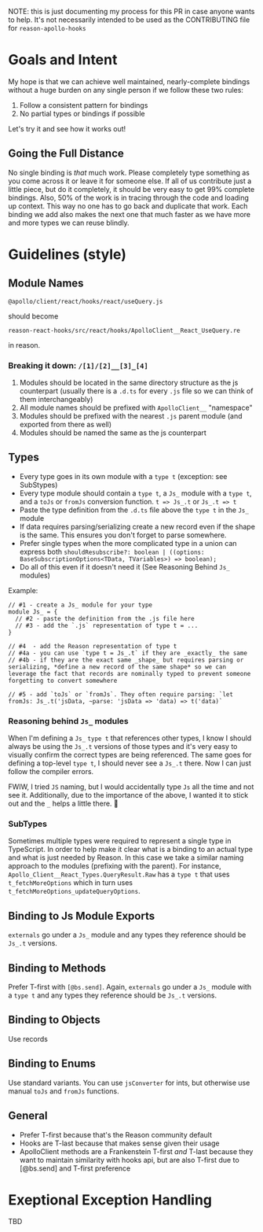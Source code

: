 NOTE: this is just documenting my process for this PR in case anyone wants to help. It's not necessarily intended to be used as the CONTRIBUTING file for `reason-apollo-hooks`

# Goals and Intent

My hope is that we can achieve well maintained, nearly-complete bindings without a huge burden on any single person if we follow these two rules:

1. Follow a consistent pattern for bindings
1. No partial types or bindings if possible

Let's try it and see how it works out!

## Going the Full Distance

No single binding is _that_ much work. Please completely type something as you come across it or leave it for someone else. If all of us contribute just a little piece, but do it completely, it should be very easy to get 99% complete bindings. Also, 50% of the work is in tracing through the code and loading up context. This way no one has to go back and duplicate that work. Each binding we add also makes the next one that much faster as we have more and more types we can reuse blindly.

# Guidelines (style)

## Module Names

```
@apollo/client/react/hooks/react/useQuery.js
```

should become

```
reason-react-hooks/src/react/hooks/ApolloClient__React_UseQuery.re
```

in reason.

### Breaking it down: `/[1]/[2]__[3]_[4]`

1. Modules should be located in the same directory structure as the js counterpart (usually there is a `.d.ts` for every `.js` file so we can think of them interchangeably)
1. All module names should be prefixed with `ApolloClient__` "namespace"
1. Modules should be prefixed with the nearest `.js` parent module (and exported from there as well)
1. Modules should be named the same as the js counterpart

## Types

- Every type goes in its own module with a `type t` (exception: see SubStypes)
- Every type module should contain a `type t`, a `Js_` module with a `type t`, and a `toJs` or `fromJs` conversion function. `t => Js_.t` or `Js_.t => t`
- Paste the type definition from the `.d.ts` file above the `type t` in the `Js_` module
- If data requires parsing/serializing create a new record even if the shape is the same. This ensures you don't forget to parse somewhere.
- Prefer single types when the more complicated type in a union can express both `shouldResubscribe?: boolean | ((options: BaseSubscriptionOptions<TData, TVariables>) => boolean);`
- Do all of this even if it doesn't need it (See Reasoning Behind `Js_` modules)

Example:

```
// #1 - create a Js_ module for your type
module Js_ = {
  // #2 - paste the definition from the .js file here
  // #3 - add the `.js` representation of type t = ...
}

// #4  - add the Reason representation of type t
// #4a - you can use `type t = Js_.t` if they are _exactly_ the same
// #4b - if they are the exact same _shape_ but requires parsing or serializing, *define a new record of the same shape* so we can leverage the fact that records are nominally typed to prevent someone forgetting to convert somewhere

// #5 - add `toJs` or `fromJs`. They often require parsing: `let fromJs: Js_.t('jsData, ~parse: 'jsData => 'data) => t('data)`
```

### Reasoning behind `Js_` modules

When I'm defining a `Js_` `type t` that references other types, I know I should always be using the `Js_.t` versions of those types and it's very easy to visually confirm the correct types are being referenced. The same goes for defining a top-level `type t`, I should never see a `Js_.t` there. Now I can just follow the compiler errors.

FWIW, I tried `JS` naming, but I would accidentally type `Js` all the time and not see it. Additionally, due to the importance of the above, I wanted it to stick out and the `_` helps a little there. :shrug:

### SubTypes

Sometimes multiple types were required to represent a single type in TypeScript. In order to help make it clear what is a binding to an actual type and what is just needed by Reason. In this case we take a similar naming approach to the modules (prefixing with the parent). For instance, `Apollo_Client__React_Types.QueryResult.Raw` has a `type t` that uses `t_fetchMoreOptions` which in turn uses `t_fetchMoreOptions_updateQueryOptions`.

## Binding to Js Module Exports

`externals` go under a `Js_` module and any types they reference should be `Js_.t` versions.

## Binding to Methods

Prefer T-first with `[@bs.send]`. Again, `externals` go under a `Js_` module with a `type t` and any types they reference should be `Js_.t` versions.

## Binding to Objects

Use records

## Binding to Enums

Use standard variants. You can use `jsConverter` for ints, but otherwise use manual `toJs` and `fromJs` functions.

## General

- Prefer T-first because that's the Reason community default
- Hooks are T-last because that makes sense given their usage
- ApolloClient methods are a Frankenstein T-first _and_ T-last because they want to maintain similarity with hooks api, but are also T-first due to [@bs.send] and T-first preference

# Exeptional Exception Handling

TBD
